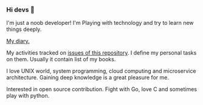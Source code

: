 ### Hi devs 👋

I'm just a noob developer! I'm Playing with technology and try to learn new things deeply.

[My diary.](https://github.com/alirezaarzehgar/alirezaarzehgar/issues/1)

My activities tracked on [issues of this repository](https://github.com/alirezaarzehgar/alirezaarzehgar/issues/). I define my personal tasks on them. Usually it contain list of my books.

I love UNIX world, system programming, cloud computing and microservice architecture. Gaining deep knowledge is a great pleasure for me.

Interested in open source contribution. Fight with Go, love C and sometimes play with python.
